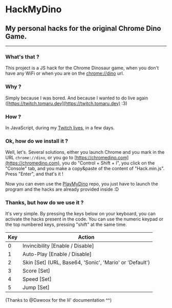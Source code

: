 # HackMyDino
## My personal hacks for the original Chrome Dino Game.
---
### What's that ?
This project is a JS hack for the Chrome Dinosaur game, when you don't have any WiFi or when you are on the [chrome://dino](chrome://dino) url.
### Why ?
Simply because I was bored. And because I wanted to do live again ([https://twitch.tomaru.dev](https://twitch.tomaru.dev) :3)
### How ?
In JavaScript, during my [Twitch lives](https://twitch.tomaru.dev), in a few days.
### Ok, how do we install it ?
Well, let's. Several solutions, either you launch Chrome and you mark in the URL `chrome://dino`, or you go to [https://chromedino.com](https://chromedino.com), you do "Control + Shift + I", you click on the "Console" tab, and you make a copy&paste of the content of "Hack.min.js". Press "Enter", and that's it !

Now you can even use the [PlayMyDino](https://github.com/TomaruDev/PlayMyDino) repo, you just have to launch the program and the hacks are already provided inside :D
### Thanks, but how do we use it ?
It's very simple.
By pressing the keys below on your keyboard, you can activate the hacks present in the code.
You can use the numeric keypad or the top numbered keys, pressing "shift" at the same time.

| Key | Action                                                                    |
|-----|---------------------------------------------------------------------------|
| 0   | Invincibility \[Enable / Disable\]                                        |
| 1   | Auto-Play \[Enable / Disable\]                                            |
| 2   | Skin \[Set\] (URL, Base64, 'Sonic', 'Mario' or 'Default')                 |
| 3   | Score \[Set\]                                                             |
| 4   | Speed \[Set\]                                                             |
| 5   | Jump \[Set\]                                                              |

(Thanks to @Dawoox for the lil' documentation ^^)